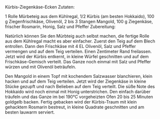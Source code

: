 Kürbis-Ziegenkäse-Ecken
Zutaten:

1 Rolle Mürbeteig aus dem Kühlregal, 1/2 Kürbis (am besten Hokkaido), 100 g Ziegenfrischkäse, Olivenöl, 2 bis 3 Stangen Mangold, 100 g Ziegenkäse, frischer Rosmarin, Honig, Salz und Pfeffer
Zubereitung:

Natürlich können Sie den Mürbteig auch selbst machen, die fertige Rolle aus dem Kühlregal macht es aber einfacher. Zuerst den Teig auf dem Blech entrollen. Dann den Frischkäse mit 4 EL Olivenöl, Salz und Pfeffer vermengen und auf dem Teig verteilen. Einen Zentimeter Rand freilassen. Jetzt wird der Kürbis entkernt, in kleine Würfel geschnitten und auf dem Frischkäse-Gemisch verteilt. Das Ganze noch einmal mit Salz und Pfeffer würzen und mit Olivenöl beträufeln.

Den Mangold in einem Topf mit kochendem Salzwasser blanchieren, klein hacken und auf dem Teig verteilen. Jetzt wird der Ziegenkäse in kleine Stücke gezupft und nach Belieben auf dem Teig verteilt. Die süße Note des Hokkaido wird noch einmal mit Honig unterstrichen. Den einfach darüber träufeln und das Ganze im bei 190°C vorgeheizten Ofen 20 bis 25 Minuten goldgelb backen. Fertig gebacken wird der Kürbis-Traum mit klein gehacktem Rosmarin bestreut, in kleine Quadrate geschnitten und am besten lauwarm serviert.

